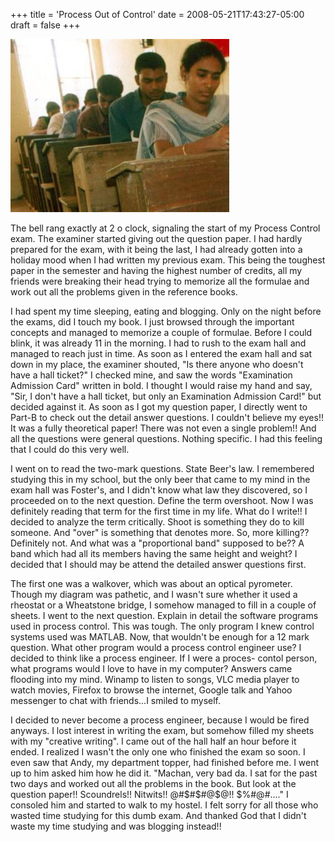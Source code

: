 +++
title = 'Process Out of Control'
date = 2008-05-21T17:43:27-05:00
draft = false
+++

![india-exams](../../content/images/india-exams.jpg)

The bell rang exactly at 2 o clock, signaling the start of my Process Control exam. The examiner started giving out the question paper. I had hardly prepared for the exam, with it being the last, I had already gotten into a holiday mood when I had written my previous exam. This being the toughest paper in the semester and having the highest number of credits, all my friends were breaking their head trying to memorize all the formulae and work out all the problems given in the reference books. 

I had spent my time sleeping, eating and blogging. Only on the night before the exams, did I touch my book. I just browsed through the important concepts and managed to memorize a couple of formulae. Before I could blink, it was already 11 in the morning. I had to rush to the exam hall and managed to reach just in time. As soon as I entered the exam hall and sat down in my place, the examiner shouted, "Is there anyone who doesn't have a hall ticket?" I checked mine, and saw the words "Examination Admission Card" written in bold. I thought I would raise my hand and say, "Sir, I don't have a hall ticket, but only an Examination Admission Card!" but decided against it. As soon as I got my question paper, I directly went to Part-B to check out the detail answer questions. I couldn't believe my eyes!! It was a fully theoretical paper! There was not even a single problem!! And all the questions were general questions. Nothing specific. I had this feeling that I could do this very well. 

I went on to read the two-mark questions. State Beer's law. I remembered studying this in my school, but the only beer that came to my mind in the exam hall was Foster's, and I didn't know what law they discovered, so I proceeded on to the next question. Define the term overshoot. Now I was definitely reading that term for the first time in my life. What do I write!! I decided to analyze the term critically. Shoot is something they do to kill someone. And "over" is something that denotes more. So, more killing?? Definitely not. And what was a "proportional band" supposed to be?? A band which had all its members having the same height and weight? I decided that I should may be attend the detailed answer questions first. 

The first one was a walkover, which was about an optical pyrometer. Though my diagram was pathetic, and I wasn't sure whether it used a rheostat or a Wheatstone bridge, I somehow managed to fill in a couple of sheets. I went to the next question. Explain in detail the software programs used in process control. This was tough. The only program I knew control systems used was MATLAB. Now, that wouldn't be enough for a 12 mark question. What other program would a process control engineer use? I decided to think like a process engineer. If I were a proces- contol person, what programs would I love to have in my computer? Answers came flooding into my mind. Winamp to listen to songs, VLC media player to watch movies, Firefox to browse the internet, Google talk and Yahoo messenger to chat with friends...I smiled to myself. 

I decided to never become a process engineer, because I would be fired anyways. I lost interest in writing the exam, but somehow filled my sheets with my "creative writing". I came out of the hall half an hour before it ended. I realized I wasn't the only one who finished the exam so soon. I even saw that Andy, my department topper, had finished before me. I went up to him asked him how he did it. "Machan, very bad da. I sat for the past two days and worked out all the problems in the book. But look at the question paper!! Scoundrels!! Nitwits!! @#$#$#@$@!! $%#@#...." I consoled him and started to walk to my hostel. I felt sorry for all those who wasted time studying for this dumb exam. And thanked God that I didn't waste my time studying and was blogging instead!!